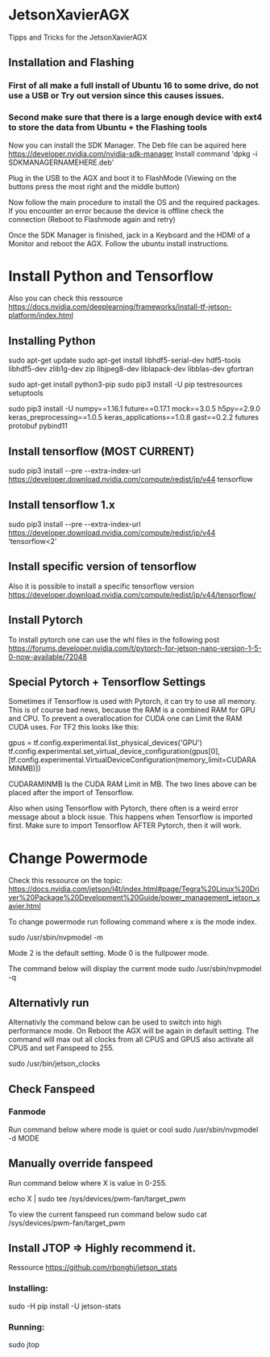 # JetsonXavierAGX
Tipps and Tricks for the JetsonXavierAGX

## Installation and Flashing

### First of all make a full install of Ubuntu 16 to some drive, do not use a USB or Try out version since this causes issues.
### Second make sure that there is a large enough device with ext4 to store the data from Ubuntu + the Flashing tools

Now you can install the SDK Manager. 
The Deb file can be aquired here https://developer.nvidia.com/nvidia-sdk-manager
Install command 'dpkg -i SDKMANAGERNAMEHERE.deb'

Plug in the USB to the AGX and boot it to FlashMode (Viewing on the buttons press the most right and the middle button)

Now follow the main procedure to install the OS and the required packages. If you encounter an error because the device is offline check the connection (Reboot to Flashmode again and retry)

Once the SDK Manager is finished, jack in a Keyboard and the HDMI of a Monitor and reboot the AGX.
Follow the ubuntu install instructions.


# Install Python and Tensorflow

Also you can check this ressource https://docs.nvidia.com/deeplearning/frameworks/install-tf-jetson-platform/index.html

## Installing Python
sudo apt-get update
sudo apt-get install libhdf5-serial-dev hdf5-tools libhdf5-dev zlib1g-dev zip libjpeg8-dev liblapack-dev libblas-dev gfortran

sudo apt-get install python3-pip
sudo pip3 install -U pip testresources setuptools

sudo pip3 install -U numpy==1.16.1 future==0.17.1 mock==3.0.5 h5py==2.9.0 keras_preprocessing==1.0.5 keras_applications==1.0.8 gast==0.2.2 futures protobuf pybind11


## Install tensorflow (MOST CURRENT)
sudo pip3 install --pre --extra-index-url https://developer.download.nvidia.com/compute/redist/jp/v44 tensorflow

## Install tensorflow 1.x
sudo pip3 install --pre --extra-index-url https://developer.download.nvidia.com/compute/redist/jp/v44 ‘tensorflow<2’

## Install specific version of tensorflow
Also it is possible to install a specific tensorflow version
https://developer.download.nvidia.com/compute/redist/jp/v44/tensorflow/

## Install Pytorch
To install pytorch one can use the whl files in the following post
https://forums.developer.nvidia.com/t/pytorch-for-jetson-nano-version-1-5-0-now-available/72048

## Special Pytorch + Tensorflow Settings
Sometimes if Tensorflow is used with Pytorch, it can try to use all memory.
This is of course bad news, because the RAM is a combined RAM for GPU and CPU.
To prevent a overallocation for CUDA one can Limit the RAM CUDA uses. For TF2 this looks like this:

gpus = tf.config.experimental.list_physical_devices('GPU')
tf.config.experimental.set_virtual_device_configuration(gpus[0], [tf.config.experimental.VirtualDeviceConfiguration(memory_limit=CUDARAMINMB)])

CUDARAMINMB Is the CUDA RAM Limit in MB. The two lines above can be placed after the import of Tensorflow.

Also when using Tensorflow with Pytorch, there often is a weird error message about a block issue.
This happens when Tensorflow is imported first.
Make sure to import Tensorflow AFTER Pytorch, then it will work.





# Change Powermode

Check this ressource on the topic: https://docs.nvidia.com/jetson/l4t/index.html#page/Tegra%20Linux%20Driver%20Package%20Development%20Guide/power_management_jetson_xavier.html

To change powermode run following command where x is the mode index.

sudo /usr/sbin/nvpmodel -m <x>
  
Mode 2 is the default setting.
Mode 0 is the fullpower mode.

The command below will display the current mode
sudo /usr/sbin/nvpmodel -q

## Alternativly run

Alternativly  the command below can be used to switch into high performance mode.
On Reboot the AGX will be again in default setting.
The command will max out all clocks from all CPUS and GPUS also activate all CPUS and set Fanspeed to 255.

sudo /usr/bin/jetson_clocks

## Check Fanspeed

### Fanmode

Run command below where mode is quiet or cool
sudo /usr/sbin/nvpmodel -d MODE

## Manually override fanspeed

Run command below where X is value in 0-255. 

echo X | sudo tee /sys/devices/pwm-fan/target_pwm

To view the current fanspeed run command below
sudo cat /sys/devices/pwm-fan/target_pwm



## Install JTOP => Highly recommend it.

Ressource https://github.com/rbonghi/jetson_stats

### Installing:

sudo -H pip install -U jetson-stats

### Running:

sudo jtop

